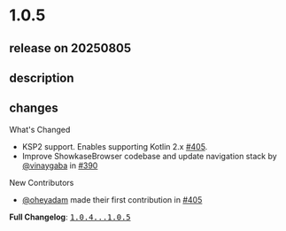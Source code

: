 # 1.0.5

## release on 20250805
## description
## changes
What's Changed

* KSP2 support. Enables supporting Kotlin 2.x <a class="issue-link js-issue-link" data-error-text="Failed to load title" data-id="2960487525" data-permission-text="Title is private" data-url="https://github.com/airbnb/Showkase/issues/405" data-hovercard-type="pull_request" data-hovercard-url="/airbnb/Showkase/pull/405/hovercard" href="https://github.com/airbnb/Showkase/pull/405">#405</a>.
* Improve ShowkaseBrowser codebase and update navigation stack by <a class="user-mention notranslate" data-hovercard-type="user" data-hovercard-url="/users/vinaygaba/hovercard" data-octo-click="hovercard-link-click" data-octo-dimensions="link_type:self" href="https://github.com/vinaygaba">@vinaygaba</a> in <a class="issue-link js-issue-link" data-error-text="Failed to load title" data-id="2336961645" data-permission-text="Title is private" data-url="https://github.com/airbnb/Showkase/issues/390" data-hovercard-type="pull_request" data-hovercard-url="/airbnb/Showkase/pull/390/hovercard" href="https://github.com/airbnb/Showkase/pull/390">#390</a>

New Contributors

* <a class="user-mention notranslate" data-hovercard-type="user" data-hovercard-url="/users/oheyadam/hovercard" data-octo-click="hovercard-link-click" data-octo-dimensions="link_type:self" href="https://github.com/oheyadam">@oheyadam</a> made their first contribution in <a class="issue-link js-issue-link" data-error-text="Failed to load title" data-id="2960487525" data-permission-text="Title is private" data-url="https://github.com/airbnb/Showkase/issues/405" data-hovercard-type="pull_request" data-hovercard-url="/airbnb/Showkase/pull/405/hovercard" href="https://github.com/airbnb/Showkase/pull/405">#405</a>

<strong>Full Changelog</strong>: <a class="commit-link" href="https://github.com/airbnb/Showkase/compare/1.0.4...1.0.5"><tt>1.0.4...1.0.5</tt></a>

